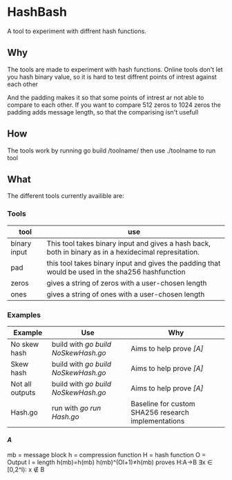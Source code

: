 # HashBash
A tool to experiment with diffrent hash functions.

## Why
The tools are made to experiment with hash functions.
Online tools don't let you hash binary value, so it is hard 
to test diffrent points of intrest against each other

And the padding makes it so that some points of intrest ar not able to compare to each other.
If you want to compare 512 zeros to 1024 zeros the padding adds message length, so that the 
comparising isn't usefull
## How
The tools work by running go build /toolname/ then use ./toolname to run tool

## What
The different tools currently availible are:

### Tools
|tool|use|
|----|-------|
| binary input | This tool takes binary input and gives a hash back, both in binary as in a hexidecimal represitation. |
| pad | this tool takes binary input and gives the padding that would be used in the sha256 hashfunction |
| zeros| gives a string of zeros with a user-chosen length|
| ones | gives a string of ones with a user-chosen length |

### Examples

Example|Use|Why|
|-------|---|-----|
| No skew hash| build with *go build NoSkewHash.go*| Aims to help prove *[A]* |
| Skew hash | build with *go build NoSkewHash.go*|Aims to help prove *[A]*  |
| Not all outputs | build with *go build NoSkewHash.go*|Aims to help prove *[A]*  |
| Hash.go| run with *go run Hash.go* | Baseline for custom SHA256 research implementations|

#### *A*
mb = message block
h = compression function 
H = hash function
O = Output
l = length
h(mb)=h(mb)
h(mb)^(Ol+1)≠h(mb)
proves 
H:A→B 
∃x ∈ [0,2^l)∶ x ∉ B

